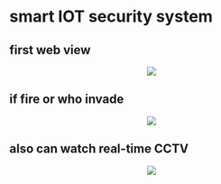 # smart IOT security system

## first web view

<p align="center">
  <img src="https://github.com/Jun-Young-Seo/IOT_smart_security_home/assets/128452954/193c919c-0af6-4440-a148-9a75d44c28c3">
</p>

## if fire or who invade
<p align="center">
  <img src="https://github.com/Jun-Young-Seo/IOT_smart_security_home/assets/128452954/4a4fc364-0eea-4838-a428-1fa2b32961da">
</p>

## also can watch real-time CCTV
<p align="center">
  <img src="https://github.com/Jun-Young-Seo/IOT_smart_security_home/assets/128452954/acf15c5f-e271-487e-b4ef-eef8e2a88394">
</p>
